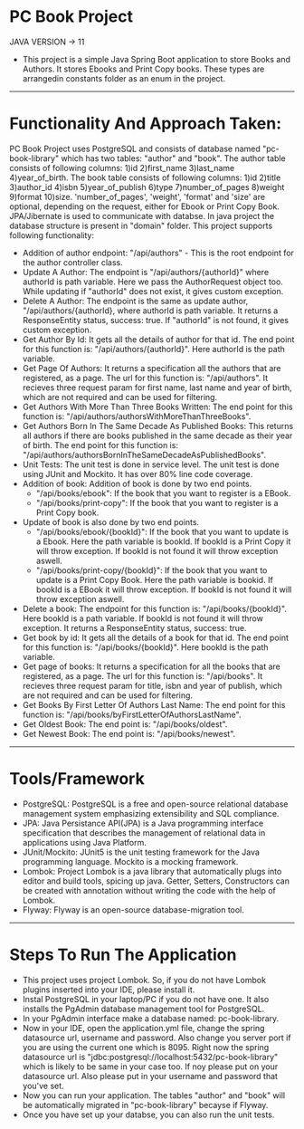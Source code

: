 # PC Book Project
JAVA VERSION -> 11
* This project is a simple Java Spring Boot application to store Books and Authors. It stores Ebooks and Print Copy books.
These types are arrangedin constants folder as an enum in the project.
***
# Functionality And Approach Taken:
PC Book Project uses PostgreSQL and consists of database named "pc-book-library" which has two tables: "author" and "book".
The author table consists of following columns: 1)id 2)first_name 3)last_name 4)year_of_birth.
The book table consists of following columns: 1)id 2)title 3)author_id 4)isbn 5)year_of_publish 6)type 7)number_of_pages 8)weight 9)format 10)size.
'number_of_pages', 'weight', 'format' and 'size' are optional, depending on the request, either for Ebook or Print Copy Book.
JPA/Jibernate is used to communicate with databse. In java project the database structure is present in "domain" folder. This project supports following functionality:
* Addition of author endpoint: "/api/authors" - This is the root endpoint for the author controller class.
* Update A Author: The endpoint is "/api/authors/{authorId}" where authorId is path variable. Here we pass the AuthorRequest object too.
While updating if "authorId" does not exist, it gives custom exception.
* Delete A Author: The endpoint is the same as update author, "/api/authors/{authorId}, where authorId is path variable. It returns a ResponseEntity status, success: true.
If "authorId" is not found, it gives custom exception.
* Get Author By Id: It gets all the details of author for that id. The end point for this function is: "/api/authors/{authorId}". Here authorId is the path variable.
* Get Page Of Authors: It returns a specification all the authors that are registered, as a page. The url for this function is: "/api/authors".
It recieves three request param for first name, last name and year of birth, which are not required and can be used for filtering.
* Get Authors With More Than Three Books Written: The end point for this function is: "/api/authors/authorsWithMoreThanThreeBooks".
* Get Authors Born In The Same Decade As Published Books: This returns all authors if there are books published in the same decade as their year of birth.
The end point for this function is: "/api/authors/authorsBornInTheSameDecadeAsPublishedBooks".
* Unit Tests: The unit test is done in service level. The unit test is done using JUnit and Mockito. It has over 80% line code coverage.
* Addition of book: Addition of book is done by two end points.
  * "/api/books/ebook": If the book that you want to register is a EBook.
  * "/api/books/print-copy": If the book that you want to register is a Print Copy book.
* Update of book is also done by two end points.
  * "/api/books/ebook/{bookId}": If the book that you want to update is a Ebook. Here the path variable is bookId. If bookId is a Print Copy it will throw exception.
  If bookId is not found it will throw exception aswell.
  * "/api/books/print-copy/{bookId}": If the book that you want to update is a Print Copy Book. Here the path variable is bookid. If bookId is a EBook it will throw exception.
  If bookId is not found it will throw exception aswell.
* Delete a book: The endpoint for this function is: "/api/books/{bookId}". Here bookId is a path variable. If bookId is not found it will throw exception.
It returns a ResponseEntity status, success: true.
* Get book by id: It gets all the details of a book for that id. The end point for this function is: "/api/books/{bookId}". Here bookId is the path variable.
* Get page of books: It returns a specification for all the books that are registered, as a page. The url for this function is: "/api/books".
It recieves three request param for title, isbn and year of publish, which are not required and can be used for filtering.
* Get Books By First Letter Of Authors Last Name: The end point for this function is: "/api/books/byFirstLetterOfAuthorsLastName".
* Get Oldest Book: The end point is: "/api/books/oldest".
* Get Newest Book: The end point is: "/api/books/newest".
***
# Tools/Framework
* PostgreSQL: PostgreSQL is a free and open-source relational database management system emphasizing extensibility and SQL compliance.
* JPA: Java Persistance API(JPA) is a Java programming interface specification that describes the management of relational data in applications using Java Platform.
* JUnit/Mockito: JUnit5 is the unit testing framework for the Java programming language. Mockito is a mocking framework.
* Lombok: Project Lombok is a java library that automatically plugs into editor and build tools, spicing up java. 
Getter, Setters, Constructors can be created with annotation without writing the code with the help of Lombok.
* Flyway: Flyway is an open-source database-migration tool.
***
# Steps To Run The Application
* This project uses project Lombok. So, if you do not have Lombok plugins inserted into your IDE, please install it.
* Instal PostgreSQL in your laptop/PC if you do not have one. It also installs the PgAdmin database management tool for PostgreSQL.
* In your PgAdmin interface make a database named: pc-book-library.
* Now in your IDE, open the application.yml file, change the spring datasource url, username and password. 
Also change you server port if you are using the current one which is 8095.
Right now the spring datasource url is "jdbc:postgresql://localhost:5432/pc-book-library" which is likely to be same in your case too.
If noy please put on your datasource url. Also please put in your username and password that you've set.
* Now you can run your application. The tables "author" and "book" will be automatically migrated in "pc-book-library" becayse if Flyway.
* Once you have set up your databse, you can also run the unit tests.
